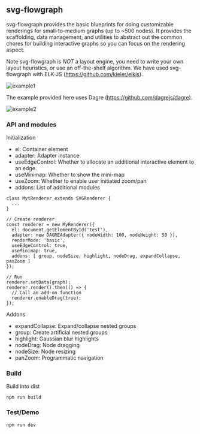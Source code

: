 ## svg-flowgraph
svg-flowgraph provides the basic blueprints for doing customizable renderings for small-to-medium graphs (up to ~500 nodes). It provides the scaffolding, data management, and utilities to abstract out the common chores for building interactive graphs so you can focus on the rendering aspect.

Note svg-flowgraph is _NOT_ a layout engine, you need to write your own layout heuristics, or use an off-the-shelf algorithm. We have used svg-flowgraph with ELK-JS (https://github.com/kieler/elkjs).

![example1](example1.png)

The example provided here uses Dagre (https://github.com/dagrejs/dagre).

![example2](example2.png)


### API and modules
Initialization
- el: Container element
- adapter: Adapter instance
- useEdgeControl: Whether to allocate an additional interactive element to an edge.
- useMinimap: Whether to show the mini-map
- useZoom: Whether to enable user initiated zoom/pan
- addons: List of additional modules

```
class MytRenderer extends SVGRenderer {
  ...
}

// Create renderer
const renderer = new MyRenderer({
  el: document.getElementById('test'),
  adapter: new DAGREAdapter({ nodeWidth: 100, nodeHeight: 50 }),
  renderMode: 'basic',
  useEdgeControl: true,
  useMinimap: true,
  addons: [ group, nodeSize, highlight, nodeDrag, expandCollapse, panZoom ]
});

// Run
renderer.setData(graph);
renderer.render().then(() => {
  // Call an add-on function
  renderer.enableDrag(true);
});

```

Addons
- expandCollapse: Expand/collapse nested groups
- group: Create artificial nested groups
- highlight: Gaussian blur highlights
- nodeDrag: Node dragging
- nodeSize: Node resizing
- panZoom: Programmatic navigation



### Build
Build into dist
```
npm run build
```

### Test/Demo
```
npm run dev
```
